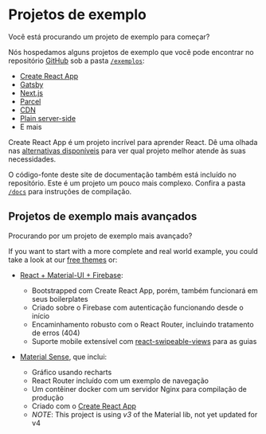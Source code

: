 # Projetos de exemplo

<p class="description">Você está procurando um projeto de exemplo para começar?</p>

Nós hospedamos alguns projetos de exemplo que você pode encontrar no repositório [GitHub](https://github.com/mui-org/material-ui) sob a pasta [`/exemplos`](https://github.com/mui-org/material-ui/tree/master/examples):

- [Create React App](https://github.com/mui-org/material-ui/tree/master/examples/create-react-app)
- [Gatsby](https://github.com/mui-org/material-ui/tree/master/examples/gatsby)
- [Next.js](https://github.com/mui-org/material-ui/tree/master/examples/nextjs)
- [Parcel](https://github.com/mui-org/material-ui/tree/master/examples/parcel)
- [CDN](https://github.com/mui-org/material-ui/tree/master/examples/cdn)
- [Plain server-side](https://github.com/mui-org/material-ui/tree/master/examples/ssr)
- E mais

Create React App é um projeto incrível para aprender React. Dê uma olhada nas [alternativas disponíveis](https://github.com/facebook/create-react-app/blob/master/README.md#popular-alternatives) para ver qual projeto melhor atende às suas necessidades.

O código-fonte deste site de documentação também está incluído no repositório. Este é um projeto um pouco mais complexo. Confira a pasta [`/docs`](https://github.com/mui-org/material-ui/tree/master/docs) para instruções de compilação.

## Projetos de exemplo mais avançados

Procurando por um projeto de exemplo mais avançado?

If you want to start with a more complete and real world example, you could take a look at our [free themes](https://themes.material-ui.com/) or:

- [React + Material-UI + Firebase](https://github.com/Phoqe/react-material-ui-firebase):
  
  - Bootstrapped com Create React App, porém, também funcionará em seus boilerplates
  - Criado sobre o Firebase com autenticação funcionando desde o início
  - Encaminhamento robusto com o React Router, incluindo tratamento de erros (404)
  - Suporte mobile extensível com [react-swipeable-views](https://react-swipeable-views.com) para as guias

- [Material Sense](https://github.com/alexanmtz/material-sense), que inclui:
  
  - Gráfico usando recharts
  - React Router incluído com um exemplo de navegação
  - Um contêiner docker com um servidor Nginx para compilação de produção
  - Criado com o [Create React App](https://facebook.github.io/create-react-app/)
  - *NOTE*: This project is using *v3* of the Material lib, not yet updated for v4